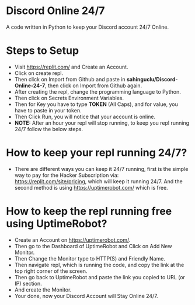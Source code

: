 # Discord Online 24/7
A code written in Python to keep your Discord account 24/7 Online.
# Steps to Setup
- Visit https://replit.com/ and Create an Account.
- Click on create repl.
- Then click on Import from Github and paste in <b>sahinguclu/Discord-Online-24-7</b>, then click on Import from Github again.
- After creating the repl, change the programming language to Python.
- Then click on Secrets Environment Variables.
- Then for Key you have to type <b>TOKEN</b> (All Caps), and for value, you have to paste in your token.
- Then Click Run, you will notice that your account is online.
- <b>NOTE:</b> After an hour your repl will stop running, to keep you repl running 24/7 follow the below steps.
# How to keep your repl running 24/7?
- There are different ways you can keep it 24/7 running, first is the simple way to pay for the Hacker Subscription via: https://replit.com/site/pricing, which will keep it running 24/7. And the second method is using https://uptimerobot.com/ which is free.
# How to keep the repl running free using UptimeRobot?
- Create an Account on https://uptimerobot.com/.
- Then go to the Dashboard of UptimeRobot and Click on Add New Monitor.
- Then Change the Monitor type to HTTP(S) and Friendly Name.
- Then navigate repl, which is running the code, and copy the link at the top right corner of the screen.
- Then go back to UptimeRobot and paste the link you copied to URL (or IP) section.
- And create the Monitor.
- Your done, now your Discord Account will Stay Online 24/7.
